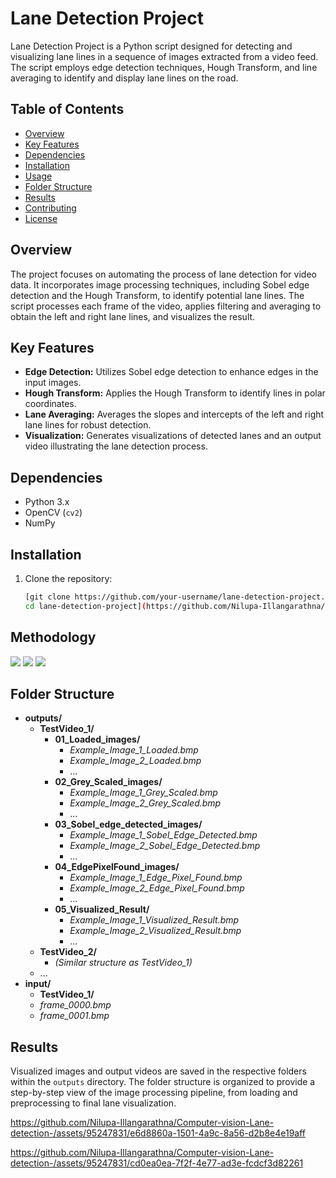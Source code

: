 # Lane Detection Project

Lane Detection Project is a Python script designed for detecting and visualizing lane lines in a sequence of images extracted from a video feed. The script employs edge detection techniques, Hough Transform, and line averaging to identify and display lane lines on the road.

## Table of Contents
- [Overview](#overview)
- [Key Features](#key-features)
- [Dependencies](#dependencies)
- [Installation](#installation)
- [Usage](#usage)
- [Folder Structure](#folder-structure)
- [Results](#results)
- [Contributing](#contributing)
- [License](#license)

## Overview
The project focuses on automating the process of lane detection for video data. It incorporates image processing techniques, including Sobel edge detection and the Hough Transform, to identify potential lane lines. The script processes each frame of the video, applies filtering and averaging to obtain the left and right lane lines, and visualizes the result.

## Key Features
- **Edge Detection:** Utilizes Sobel edge detection to enhance edges in the input images.
- **Hough Transform:** Applies the Hough Transform to identify lines in polar coordinates.
- **Lane Averaging:** Averages the slopes and intercepts of the left and right lane lines for robust detection.
- **Visualization:** Generates visualizations of detected lanes and an output video illustrating the lane detection process.

## Dependencies
- Python 3.x
- OpenCV (`cv2`)
- NumPy

## Installation
1. Clone the repository:
   ```bash
   [git clone https://github.com/your-username/lane-detection-project.git
   cd lane-detection-project](https://github.com/Nilupa-Illangarathna/Computer-vision-Lane-detection-.git)https://github.com/Nilupa-Illangarathna/Computer-vision-Lane-detection-.git

## Methodology

<td><img src="https://github.com/Nilupa-Illangarathna/Computer-vision-Lane-detection-/assets/95247831/e214df76-6bde-4ed1-af86-b3b89fc299f1"></td>
<td><img src="https://github.com/Nilupa-Illangarathna/Computer-vision-Lane-detection-/assets/95247831/53e770a0-04e8-4ea9-a6c0-3a654a43ef92"></td>
<td><img src="https://github.com/Nilupa-Illangarathna/Computer-vision-Lane-detection-/assets/95247831/2cfd4412-a55f-4927-85f9-55632d4b51fc"></td>


## Folder Structure
- **outputs/**
  - **TestVideo_1/**
    - **01_Loaded_images/**
      - *Example_Image_1_Loaded.bmp*
      - *Example_Image_2_Loaded.bmp*
      - ...
    - **02_Grey_Scaled_images/**
      - *Example_Image_1_Grey_Scaled.bmp*
      - *Example_Image_2_Grey_Scaled.bmp*
      - ...
    - **03_Sobel_edge_detected_images/**
      - *Example_Image_1_Sobel_Edge_Detected.bmp*
      - *Example_Image_2_Sobel_Edge_Detected.bmp*
      - ...
    - **04_EdgePixelFound_images/**
      - *Example_Image_1_Edge_Pixel_Found.bmp*
      - *Example_Image_2_Edge_Pixel_Found.bmp*
      - ...
    - **05_Visualized_Result/**
      - *Example_Image_1_Visualized_Result.bmp*
      - *Example_Image_2_Visualized_Result.bmp*
      - ...
  - **TestVideo_2/**
    - *(Similar structure as TestVideo_1)*
  - ...
- **input/**
  - **TestVideo_1/**
   - *frame_0000.bmp*
   - *frame_0001.bmp*

## Results
Visualized images and output videos are saved in the respective folders within the `outputs` directory. The folder structure is organized to provide a step-by-step view of the image processing pipeline, from loading and preprocessing to final lane visualization.

https://github.com/Nilupa-Illangarathna/Computer-vision-Lane-detection-/assets/95247831/e6d8860a-1501-4a9c-8a56-d2b8e4e19aff



https://github.com/Nilupa-Illangarathna/Computer-vision-Lane-detection-/assets/95247831/cd0ea0ea-7f2f-4e77-ad3e-fcdcf3d82261


